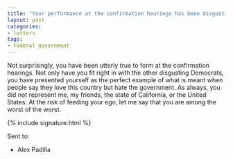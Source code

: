```yaml
---
title: "Your performance at the confirmation hearings has been disgusting"
layout: post
categories:
- letters
tags: 
- Federal government
---
```


Not surprisingly, you have been utterly true to form at the confirmation hearings. Not only have you fit right in with the other disgusting Democrats, you have presented yourself as the perfect example of what is meant when people say they love this country but hate the government. As always, you did not represent me, my friends, the state of California, or the United States. At the risk of feeding your ego, let me say that you are among the worst of the worst.

{% include signature.html %}

Sent to:

- Alex Padilla
